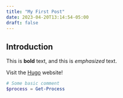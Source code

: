 ```yaml
---
title: "My First Post"
date: 2023-04-20T13:14:54-05:00
draft: false
---
```


## Introduction

This is **bold** text, and this is *emphasized* text.

Visit the [Hugo](https://gohugo.io) website!

```powershell
# Some basic comment
$process = Get-Process
```
